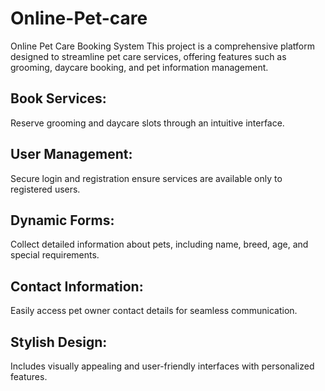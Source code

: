 # Online-Pet-care
Online Pet Care Booking System This project is a comprehensive platform designed to streamline pet care services, offering features such as grooming, daycare booking, and pet information management. 
## Book Services: 
Reserve grooming and daycare slots through an intuitive interface.
## User Management: 
Secure login and registration ensure services are available only to registered users.
## Dynamic Forms:
Collect detailed information about pets, including name, breed, age, and special requirements.
## Contact Information: 
Easily access pet owner contact details for seamless communication.
## Stylish Design:
Includes visually appealing and user-friendly interfaces with personalized features.

